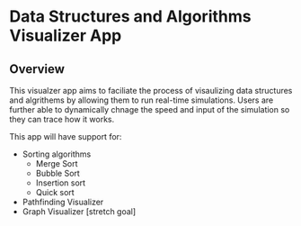 # Data Structures and Algorithms Visualizer App


## Overview

This visualzer app aims to faciliate the process of visaulizing data structures and algrithems by allowing them to run real-time simulations. Users are further able to dynamically chnage the speed and input of the simulation so they can trace how it works.

This app will have support for:
* Sorting algorithms 
    * Merge Sort
    * Bubble Sort
    * Insertion sort
    * Quick sort 
* Pathfinding Visualizer 
* Graph Visualizer [stretch goal]